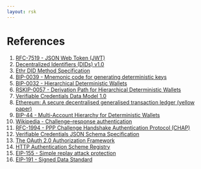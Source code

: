 ```yaml
---
layout: rsk
---
```


# References

<!-- please don't reorder or delete, just append -->

1. <span id="ref-1"></span> [RFC-7519 - JSON Web Token (JWT)](https://tools.ietf.org/html/rfc7519)
2. <span id="ref-2"></span> [Decentralized Identifiers (DIDs) v1.0](https://w3c.github.io/did-core/)
3. <span id="ref-3"></span> [Ethr DID Method Specification](https://github.com/decentralized-identity/ethr-did-resolver/blob/master/doc/did-method-spec.md)
4. <span id="ref-4"></span> [BIP-0039 - Mnemonic code for generating deterministic keys](https://github.com/bitcoin/bips/blob/master/bip-0039.mediawiki)
5. <span id="ref-5"></span> [BIP-0032 - Hierarchical Deterministic Wallets](https://github.com/bitcoin/bips/blob/master/bip-0032.mediawiki)
6. <span id="ref-6"></span> [RSKIP-0057 - Derivation Path for Hierarchical Deterministic Wallets](https://github.com/rsksmart/RSKIPs/blob/master/IPs/RSKIP57.md)
7. <span id="ref-7"></span> [Verifiable Credentials Data Model 1.0](https://www.w3.org/TR/vc-data-model/)
8. <span id="ref-8"></span> [Ethereum: A secure decentralised generalised transaction ledger (yellow paper)](https://ethereum.github.io/yellowpaper/paper.pdf)
9. <span id="ref-9"></span> [BIP-44 - Multi-Account Hierarchy for Deterministic Wallets](https://github.com/bitcoin/bips/blob/master/bip-0044.mediawiki)
10. <span id="ref-10"></span> [Wikipedia - Challenge–response authentication](https://en.wikipedia.org/wiki/Challenge%E2%80%93response_authentication)
11. <span id="ref-11"></span> [RFC-1994 - PPP Challenge Handshake Authentication Protocol (CHAP)](https://tools.ietf.org/html/rfc1994)
12. <span id="ref-12"></span> [Verifiable Credentials JSON Schema Specification](https://w3c-ccg.github.io/vc-json-schemas/)
13. <span id="ref-13"></span> [The OAuth 2.0 Authorization Framework](https://tools.ietf.org/html/rfc6749)
14. <span id="ref-14"></span> [HTTP Authentication Scheme Registry](https://www.iana.org/assignments/http-authschemes/http-authschemes.xhtml)
15. <span id="ref-15"></span> [EIP-155 - Simple replay attack protection](https://eips.ethereum.org/EIPS/eip-155)
16. <span id="ref-16"></span> [EIP-191 - Signed Data Standard](https://eips.ethereum.org/EIPS/eip-191)

<script type="text/javascript">
  if (window.location.hash) {
    let parts = window.location.hash.split('#')
    if (parts.length === 2) {
      document.getElementById(parts[1]).parentNode.setAttribute('style', 'background: yellow;')
    }
  }
</script>

